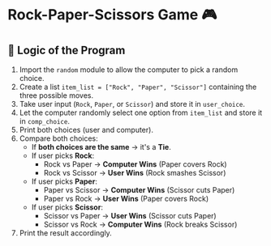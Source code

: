 # Rock-Paper-Scissors Game 🎮

## 📌 Logic of the Program
1. Import the `random` module to allow the computer to pick a random choice.
2. Create a list `item_list = ["Rock", "Paper", "Scissor"]` containing the three possible moves.
3. Take user input (`Rock`, `Paper`, or `Scissor`) and store it in `user_choice`.
4. Let the computer randomly select one option from `item_list` and store it in `comp_choice`.
5. Print both choices (user and computer).
6. Compare both choices:
   - If **both choices are the same** → it's a **Tie**.
   - If user picks **Rock**:
     - Rock vs Paper → **Computer Wins** (Paper covers Rock)
     - Rock vs Scissor → **User Wins** (Rock smashes Scissor)
   - If user picks **Paper**:
     - Paper vs Scissor → **Computer Wins** (Scissor cuts Paper)
     - Paper vs Rock → **User Wins** (Paper covers Rock)
   - If user picks **Scissor**:
     - Scissor vs Paper → **User Wins** (Scissor cuts Paper)
     - Scissor vs Rock → **Computer Wins** (Rock breaks Scissor)
7. Print the result accordingly.
